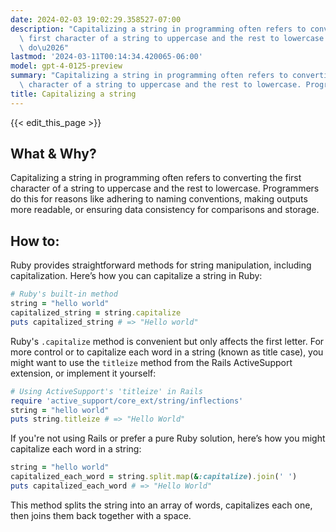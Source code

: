 ```yaml
---
date: 2024-02-03 19:02:29.358527-07:00
description: "Capitalizing a string in programming often refers to converting the\
  \ first character of a string to uppercase and the rest to lowercase. Programmers\
  \ do\u2026"
lastmod: '2024-03-11T00:14:34.420065-06:00'
model: gpt-4-0125-preview
summary: "Capitalizing a string in programming often refers to converting the first\
  \ character of a string to uppercase and the rest to lowercase. Programmers do\u2026"
title: Capitalizing a string
---
```


{{< edit_this_page >}}

## What & Why?
Capitalizing a string in programming often refers to converting the first character of a string to uppercase and the rest to lowercase. Programmers do this for reasons like adhering to naming conventions, making outputs more readable, or ensuring data consistency for comparisons and storage.

## How to:
Ruby provides straightforward methods for string manipulation, including capitalization. Here’s how you can capitalize a string in Ruby:

```ruby
# Ruby's built-in method
string = "hello world"
capitalized_string = string.capitalize
puts capitalized_string # => "Hello world"
```

Ruby's `.capitalize` method is convenient but only affects the first letter. For more control or to capitalize each word in a string (known as title case), you might want to use the `titleize` method from the Rails ActiveSupport extension, or implement it yourself:

```ruby
# Using ActiveSupport's 'titleize' in Rails
require 'active_support/core_ext/string/inflections'
string = "hello world"
puts string.titleize # => "Hello World"
```

If you're not using Rails or prefer a pure Ruby solution, here’s how you might capitalize each word in a string:

```ruby
string = "hello world"
capitalized_each_word = string.split.map(&:capitalize).join(' ')
puts capitalized_each_word # => "Hello World"
```

This method splits the string into an array of words, capitalizes each one, then joins them back together with a space.
